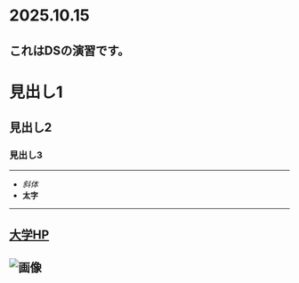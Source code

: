 # 2025.10.15
これはDSの演習です。
---
# 見出し1
## 見出し2
### 見出し3

---
- _斜体_
- **太字**

---
[大学HP](https://www.ncu.ac.jp)
---
![画像](https://www.nagoya-cu.ac.jp/sda/commom/image/header-logo.png)
---
